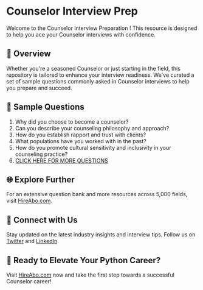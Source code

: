 # Counselor Interview Prep

Welcome to the Counselor Interview Preparation ! This resource is designed to help you ace your Counselor interviews with confidence.

## 🚀 Overview

Whether you're a seasoned Counselor or just starting in the field, this repository is tailored to enhance your interview readiness. We've curated a set of sample questions commonly asked in Counselor interviews to help you prepare and succeed.

## 📝 Sample Questions

1. Why did you choose to become a counselor?
2. Can you describe your counseling philosophy and approach?
3. How do you establish rapport and trust with clients?
4. What populations have you worked with in the past?
5. How do you promote cultural sensitivity and inclusivity in your counseling practice?
6. [CLICK HERE FOR MORE QUESTIONS](https://hireabo.com/job/13_1_0/Counselor)

## 🌐 Explore Further

For an extensive question bank and more resources across 5,000 fields, visit [HireAbo.com](https://www.hireabo.com).

## 📱 Connect with Us

Stay updated on the latest industry insights and interview tips. Follow us on [Twitter](https://twitter.com/hireabo) and [LinkedIn](https://www.linkedin.com/in/hire-abo-3609972a8/).

## 🚀 Ready to Elevate Your Python Career?

Visit [HireAbo.com](https://www.hireabo.com) now and take the first step towards a successful Counselor career!